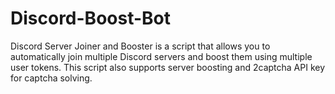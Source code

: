 # Discord-Boost-Bot
Discord Server Joiner and Booster is a script that allows you to automatically join multiple Discord servers and boost them using multiple user tokens. This script also supports server boosting and 2captcha API key for captcha solving.
